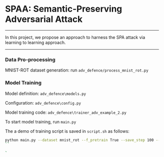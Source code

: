 # SPAA: Semantic-Preserving Adversarial Attack #

--------

In this project, we propose an approach to harness the SPA attack via learning to learning approach. 


-------

### Data Pro-processing

MNIST-ROT dataset generation: run `adv_defence/process_mnist_rot.py`


### Model Training

Model definition: `adv_defence\models.py`

Configuration: `adv_defence\config.py`

Model training code: `adv_defence\trainer_adv_example_2.py`

To start model training, run `main.py`

The a demo of training script is saved in `script.sh` as follows:
```bash
python main.py --dataset mnist_rot --f_pretrain True --save_step 100 --g_optimizer adam --g_deeper_layer True --g_base_channel_dim 8 --img_size 32 --adv_loss_lambda 0.1 --g_msp_lambda 0.0001 --g_vae_lambda 0.0 --g_rec_lambda 0.001 --comment Rece-3Adv01Mspe-4
``

`
